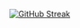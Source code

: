 [![GitHub Streak](https://streak-stats.demolab.com/?user=lxrdxe7o&theme=highcontrast)](https://git.io/streak-stats)

